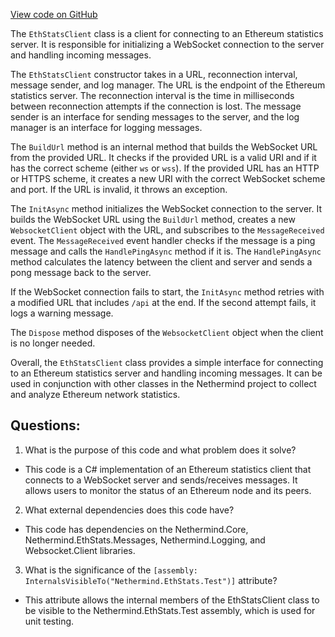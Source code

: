 [View code on GitHub](https://github.com/NethermindEth/nethermind/src/Nethermind/Nethermind.EthStats/Clients/EthStatsClient.cs)

The `EthStatsClient` class is a client for connecting to an Ethereum statistics server. It is responsible for initializing a WebSocket connection to the server and handling incoming messages. 

The `EthStatsClient` constructor takes in a URL, reconnection interval, message sender, and log manager. The URL is the endpoint of the Ethereum statistics server. The reconnection interval is the time in milliseconds between reconnection attempts if the connection is lost. The message sender is an interface for sending messages to the server, and the log manager is an interface for logging messages.

The `BuildUrl` method is an internal method that builds the WebSocket URL from the provided URL. It checks if the provided URL is a valid URI and if it has the correct scheme (either `ws` or `wss`). If the provided URL has an HTTP or HTTPS scheme, it creates a new URI with the correct WebSocket scheme and port. If the URL is invalid, it throws an exception.

The `InitAsync` method initializes the WebSocket connection to the server. It builds the WebSocket URL using the `BuildUrl` method, creates a new `WebsocketClient` object with the URL, and subscribes to the `MessageReceived` event. The `MessageReceived` event handler checks if the message is a ping message and calls the `HandlePingAsync` method if it is. The `HandlePingAsync` method calculates the latency between the client and server and sends a pong message back to the server.

If the WebSocket connection fails to start, the `InitAsync` method retries with a modified URL that includes `/api` at the end. If the second attempt fails, it logs a warning message.

The `Dispose` method disposes of the `WebsocketClient` object when the client is no longer needed.

Overall, the `EthStatsClient` class provides a simple interface for connecting to an Ethereum statistics server and handling incoming messages. It can be used in conjunction with other classes in the Nethermind project to collect and analyze Ethereum network statistics.
## Questions: 
 1. What is the purpose of this code and what problem does it solve?
- This code is a C# implementation of an Ethereum statistics client that connects to a WebSocket server and sends/receives messages. It allows users to monitor the status of an Ethereum node and its peers.

2. What external dependencies does this code have?
- This code has dependencies on the Nethermind.Core, Nethermind.EthStats.Messages, Nethermind.Logging, and Websocket.Client libraries.

3. What is the significance of the `[assembly: InternalsVisibleTo("Nethermind.EthStats.Test")]` attribute?
- This attribute allows the internal members of the EthStatsClient class to be visible to the Nethermind.EthStats.Test assembly, which is used for unit testing.